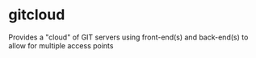 gitcloud
========

Provides a "cloud" of GIT servers using front-end(s) and back-end(s) to allow for multiple access points
